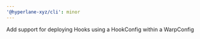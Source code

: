 ```yaml
---
'@hyperlane-xyz/cli': minor
---
```


Add support for deploying Hooks using a HookConfig within a WarpConfig
